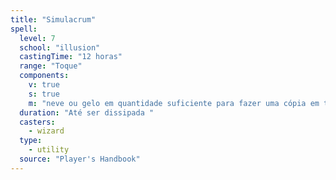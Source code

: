 ```yaml
---
title: "Simulacrum"
spell:
  level: 7
  school: "illusion"
  castingTime: "12 horas"
  range: "Toque"
  components:
    v: true
    s: true
    m: "neve ou gelo em quantidade suficiente para fazer uma cópia em tamanho real da criatura duplicada; algum cabelo, recortes de unha ou outro pedaço do corpo da criatura, colocado dentro da neve ou gelo; e pó de rubi no valor de 1.500 po, polvilhado sobre a duplicata e consumido pela magia"
  duration: "Até ser dissipada "
  casters:
    - wizard
  type:
    - utility
  source: "Player's Handbook"
---
```

